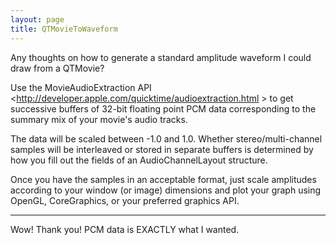 ```yaml
---
layout: page
title: QTMovieToWaveform
---
```


Any thoughts on how to generate a standard amplitude waveform I could draw from a QTMovie?

Use the MovieAudioExtraction API <http://developer.apple.com/quicktime/audioextraction.html > to get successive buffers of 32-bit floating point PCM data corresponding to the summary mix of your movie's audio tracks.

The data will be scaled between -1.0 and 1.0. Whether stereo/multi-channel samples will be interleaved or stored in separate buffers is determined by how you fill out the fields of an AudioChannelLayout structure.

Once you have the samples in an acceptable format, just scale amplitudes according to your window (or image) dimensions and plot your graph using OpenGL, CoreGraphics, or your preferred graphics API.

----
Wow!  Thank you!  PCM data is EXACTLY what I wanted.

